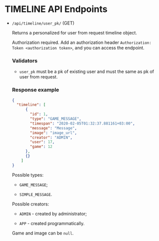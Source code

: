 # TIMELINE API Endpoints

- ```/api/timeline/user_pk/``` (GET)

    Returns a personalized for user from request timeline object.

    Authorization required. Add an authorization header ```Authorization: Token <authorization token>```, and you can 
    access the endpoint.

    ### Validators

    - ```user_pk``` must be a pk of existing user and must the same as pk of user from request.

    ### Response example

    ```json
    {
      "timeline": [
          {
            "id": 1,
            "type": "GAME_MESSAGE",
            "timespan": "2020-02-05T01:32:37.881161+03:00",
            "message": "Message",
            "image": "image_url",
            "creator": "ADMIN",
            "user": 17,
            "game": 12
          },
          {}
        ]
    }
    ```

    Possible types:

    - ```GAME_MESSAGE```;

    - ```SIMPLE_MESSAGE```.

    Possible creators:

    - ```ADMIN``` - created by administrator;

    - ```APP``` - created programmatically.

    Game and image can be ```null```.

